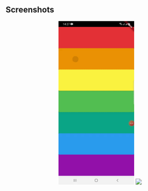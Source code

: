 ## Screenshots
<p align="center">
<img src="screenshots/mainrec.gif" width="40%">
<img src="screenshots/screenshot1.jpg" width="40%">
</p>